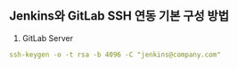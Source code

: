 ## Jenkins와 GitLab SSH 연동 기본 구성 방법

1. GitLab Server

```YAML
ssh-keygen -o -t rsa -b 4096 -C "jenkins@company.com"
